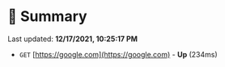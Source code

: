 # 📖 Summary
Last updated: **12/17/2021, 10:25:17 PM**

- `GET` [https://google.com](https://google.com) - **Up** (234ms)

